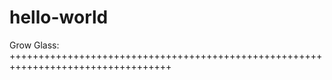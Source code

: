# hello-world
Grow Glass:  
++++++++++++++++++++++++++++++++++++++++++++++++++++++++++++++++++++++++++++++++++